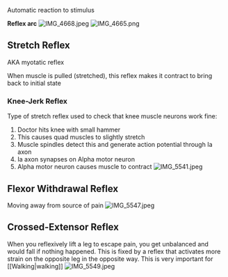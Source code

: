 Automatic reaction to stimulus

**Reflex arc**
![IMG_4668.jpeg](img_4668.jpeg)
![IMG_4665.png](img_4665.png)

## Stretch Reflex

AKA myotatic reflex

When muscle is pulled (stretched), this reflex makes it contract to bring back to initial state

### Knee-Jerk Reflex

Type of stretch reflex used to check that knee muscle neurons work fine:

1. Doctor hits knee with small hammer
2. This causes quad muscles to slightly stretch
3. Muscle spindles detect this and generate action potential through Ia axon
4. Ia axon synapses on Alpha motor neuron
5. Alpha motor neuron causes muscle to contract
   ![IMG_5541.jpeg](img_5541.jpeg)

## Flexor Withdrawal Reflex

Moving away from source of pain
![IMG_5547.jpeg](img_5547.jpeg)

## Crossed-Extensor Reflex

When you reflexively lift a leg to escape pain, you get unbalanced and would fall if nothing happened. This is fixed by a reflex that activates more strain on the opposite leg in the opposite way. This is very important for [[Walking|walking]]
![IMG_5549.jpeg](img_5549.jpeg)
